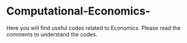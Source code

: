 # Computational-Economics-
Here you will find useful codes related to Economics.
Please read the comments to understand the codes. 

